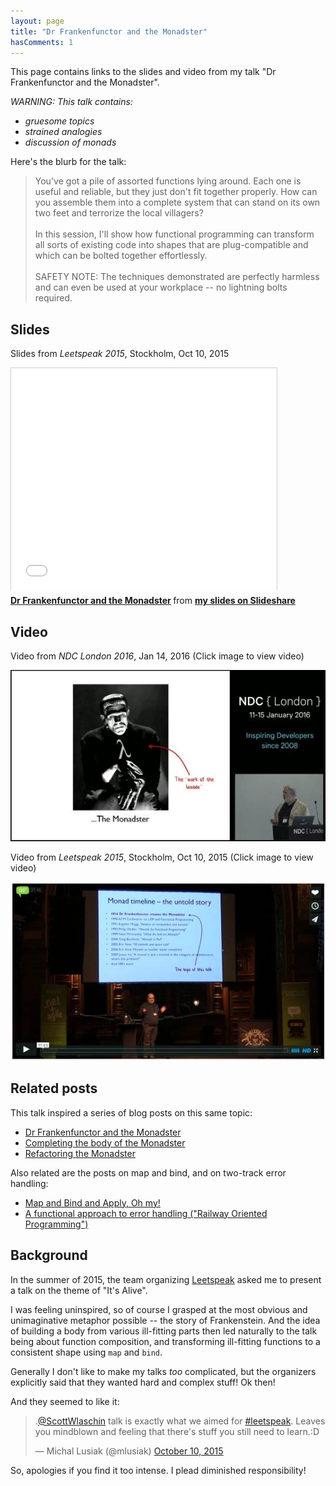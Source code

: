 ```yaml
---
layout: page
title: "Dr Frankenfunctor and the Monadster"
hasComments: 1
---
```


This page contains links to the slides and video from my talk "Dr Frankenfunctor and the Monadster". 

*WARNING: This talk contains:*

* *gruesome topics*
* *strained analogies*
* *discussion of monads*

Here's the blurb for the talk:

> You've got a pile of assorted functions lying around. Each one is useful and reliable, but they just don't fit together properly. 
> How can you assemble them into a complete system that can stand on its own two feet and terrorize the local villagers?
> <br><br>
> In this session, I'll show how functional programming can transform all sorts of existing code into shapes that are plug-compatible and which can be bolted together effortlessly.
> <br><br>
> SAFETY NOTE: The techniques demonstrated are perfectly harmless and can even be used at your workplace -- no lightning bolts required.


## Slides 

Slides from *Leetspeak 2015*, Stockholm, Oct 10, 2015

<iframe src="//www.slideshare.net/slideshow/embed_code/key/4oCVwCraxCrAfx" width="425" height="355" frameborder="0" marginwidth="0" marginheight="0" scrolling="no" style="border:1px solid #CCC; border-width:1px 1px 0; margin-bottom:5px; max-width: 100%;" allowfullscreen> </iframe> 

<div style="margin-bottom:5px"> 
<strong><a href="https://www.slideshare.net/ScottWlaschin/dr-frankenfunctor-and-the-monadster" title="Dr Frankenfunctor and the Monadster" target="_blank">Dr Frankenfunctor and the Monadster</a> </strong> from <strong><a href="http://www.slideshare.net/ScottWlaschin" target="_blank">my slides on Slideshare</a></strong> 
</div>

## Video

Video from *NDC London 2016*, Jan 14, 2016 (Click image to view video) 

[![Video from NDC London 2016, Jan 14, 2016](ndclondon.jpg)](https://vimeo.com/162054542)

 
Video from *Leetspeak 2015*, Stockholm, Oct 10, 2015 (Click image to view video) 

[![Video from Leetspeak 2015, Stockholm, Oct 10, 2015](leetspeak2015.jpg)](https://vimeo.com/142347199)

## Related posts

This talk inspired a series of blog posts on this same topic:

* [Dr Frankenfunctor and the Monadster](/posts/monadster/)
* [Completing the body of the Monadster](/posts/monadster-2/)
* [Refactoring the Monadster](/posts/monadster-3/)

Also related are the posts on map and bind, and on two-track error handling:

* [Map and Bind and Apply, Oh my!](/series/map-and-bind-and-apply-oh-my.html)
* [A functional approach to error handling ("Railway Oriented Programming")](/rop/)

## Background

In the summer of 2015, the team organizing [Leetspeak](http://leetspeak.se/) asked me to present a talk on the theme of "It's Alive".

I was feeling uninspired, so of course I grasped at the most obvious and unimaginative metaphor possible -- the story of Frankenstein. And the idea of building
a body from various ill-fitting parts then led naturally to the talk being about function composition, and transforming ill-fitting functions to a consistent shape using `map` and `bind`.

Generally I don't like to make my talks *too* complicated, but the organizers explicitly said that they wanted hard and complex stuff! Ok then!

And they seemed to like it:

<blockquote class="twitter-tweet" data-partner="tweetdeck"><p lang="en" dir="ltr">.<a href="https://twitter.com/ScottWlaschin">@ScottWlaschin</a> talk is exactly what we aimed for <a href="https://twitter.com/hashtag/leetspeak?src=hash">#leetspeak</a>. Leaves you mindblown and feeling that there&#39;s stuff you still need to learn.:D</p>&mdash; Michal Lusiak (@mlusiak) <a href="https://twitter.com/mlusiak/status/652777865952526337">October 10, 2015</a></blockquote>
<script async src="//platform.twitter.com/widgets.js" charset="utf-8"></script>

So, apologies if you find it too intense. I plead diminished responsibility!


